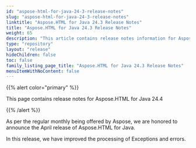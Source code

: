 ```yaml
---
id: "aspose-html-for-java-24-3-release-notes"
slug: "aspose-html-for-java-24-3-release-notes"
linktitle: "Aspose.HTML for Java 24.3 Release Notes"
title: "Aspose.HTML for Java 24.3 Release Notes"
weight: 65
description: "This article contains release notes information for Aspose.HTML for .Java 24.3."
type: "repository"
layout: "release"
hideChildren: false
toc: false
family_listing_page_title: "Aspose.HTML for Java 24.3 Release Notes"
menuItemWithNoContent: false
---
```


{{% alert color="primary" %}}

This page contains release notes for Aspose.HTML for Java 24.4

{{% /alert %}}

As per the regular monthly  being offered by Aspose, 
we are honored to announce the April release of Aspose.HTML for Java.


In this release, we have improved the processing of Exceptions and errors.